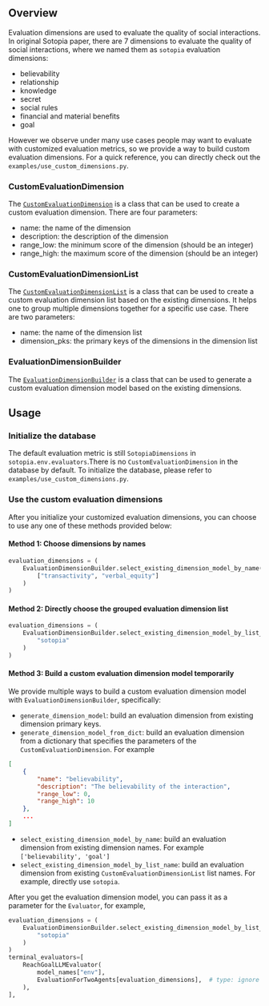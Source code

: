 ## Overview

Evaluation dimensions are used to evaluate the quality of social interactions.
In original Sotopia paper, there are 7 dimensions to evaluate the quality of social interactions, where we named them as `sotopia` evaluation dimensions:
- believability
- relationship
- knowledge
- secret
- social rules
- financial and material benefits
- goal


However we observe under many use cases people may want to evaluate with customized evaluation metrics, so we provide a way to build custom evaluation dimensions.
For a quick reference, you can directly check out the `examples/use_custom_dimensions.py`.

### CustomEvaluationDimension
The [`CustomEvaluationDimension`](/python_API/database/evaluation_dimensions) is a class that can be used to create a custom evaluation dimension.
There are four parameters:
- name: the name of the dimension
- description: the description of the dimension
- range_low: the minimum score of the dimension (should be an integer)
- range_high: the maximum score of the dimension (should be an integer)

### CustomEvaluationDimensionList
The [`CustomEvaluationDimensionList`](/python_API/database/evaluation_dimensions) is a class that can be used to create a custom evaluation dimension list based on the existing dimensions. It helps one to group multiple dimensions together for a specific use case.
There are two parameters:
- name: the name of the dimension list
- dimension_pks: the primary keys of the dimensions in the dimension list

### EvaluationDimensionBuilder
The [`EvaluationDimensionBuilder`](/python_API/database/evaluation_dimensions) is a class that can be used to generate a custom evaluation dimension model based on the existing dimensions.


## Usage
### Initialize the database
The default evaluation metric is still `SotopiaDimensions` in `sotopia.env.evaluators`.There is no `CustomEvaluationDimension` in the database by default. To initialize the database, please refer to `examples/use_custom_dimensions.py`.

### Use the custom evaluation dimensions
After you initialize your customized evaluation dimensions, you can choose to use any one of these methods provided below:

#### Method 1: Choose dimensions by names
```python
evaluation_dimensions = (
    EvaluationDimensionBuilder.select_existing_dimension_model_by_name(
        ["transactivity", "verbal_equity"]
    )
)
```

#### Method 2: Directly choose the grouped evaluation dimension list
```python
evaluation_dimensions = (
    EvaluationDimensionBuilder.select_existing_dimension_model_by_list_name(
        "sotopia"
    )
)
```

#### Method 3: Build a custom evaluation dimension model temporarily
We provide multiple ways to build a custom evaluation dimension model with `EvaluationDimensionBuilder`, specifically:
- `generate_dimension_model`: build an evaluation dimension from existing dimension primary keys.
- `generate_dimension_model_from_dict`: build an evaluation dimension from a dictionary that specifies the parameters of the `CustomEvaluationDimension`. For example
```json
[
    {
        "name": "believability",
        "description": "The believability of the interaction",
        "range_low": 0,
        "range_high": 10
    },
    ...
]
```
- `select_existing_dimension_model_by_name`: build an evaluation dimension from existing dimension names. For example `['believability', 'goal']`
- `select_existing_dimension_model_by_list_name`: build an evaluation dimension from existing `CustomEvaluationDimensionList` list names. For example, directly use `sotopia`.


After you get the evaluation dimension model, you can pass it as a parameter for the `Evaluator`, for example,
```python
evaluation_dimensions = (
    EvaluationDimensionBuilder.select_existing_dimension_model_by_list_name(
        "sotopia"
    )
)
terminal_evaluators=[
    ReachGoalLLMEvaluator(
        model_names["env"],
        EvaluationForTwoAgents[evaluation_dimensions],  # type: ignore
    ),
],
```
